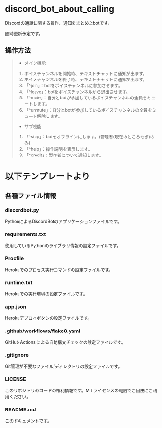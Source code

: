 # discord_bot_about_calling

Discordの通話に関する操作、通知をまとめたbotです。

随時更新予定です。

## 操作方法

>- メイン機能  
>1. ボイスチャンネルを開始時、テキストチャットに通知が出ます。  
>2. ボイスチャンネルを終了時、テキストチャットに通知が出ます。  
>3. 「^join」：botをボイスチャンネルに参加させます。
>4. 「^leave」：botをボイスチャンネルから退出させます。
>5. 「^mute」：自分とbotが参加しているボイスチャンネルの全員をミュートします。
>6. 「^unmute」：自分とbotが参加しているボイスチャンネルの全員をミュート解除します。
>- サブ機能  
>1. 「^stop」：botをオフラインにします。(管理者(現在のところもぎ)のみ)  
>2. 「^help」：操作説明を表示します。  
>3. 「^credit」：製作者について通知します。  

# 以下テンプレートより

## 各種ファイル情報

### discordbot.py
PythonによるDiscordBotのアプリケーションファイルです。

### requirements.txt
使用しているPythonのライブラリ情報の設定ファイルです。

### Procfile
Herokuでのプロセス実行コマンドの設定ファイルです。

### runtime.txt
Herokuでの実行環境の設定ファイルです。

### app.json
Herokuデプロイボタンの設定ファイルです。

### .github/workflows/flake8.yaml
GitHub Actions による自動構文チェックの設定ファイルです。

### .gitignore
Git管理が不要なファイル/ディレクトリの設定ファイルです。

### LICENSE
このリポジトリのコードの権利情報です。MITライセンスの範囲でご自由にご利用ください。

### README.md
このドキュメントです。
